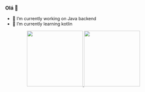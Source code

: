 ### Olá 👋

- 🔭 I’m currently working on Java backend
- 🌱 I’m currently learning kotlin

<div align="center">
  <a href="https://github.com/cezarcruz">
  <img height="180em" src="https://github-readme-stats.vercel.app/api?username=cezarcruz&show_icons=true&theme=darcula&include_all_commits=true&count_private=true"/>
  <img height="180em" src="https://github-readme-stats.vercel.app/api/top-langs/?username=cezarcruz&layout=compact&langs_count=7&theme=dracula"/>
</div>
